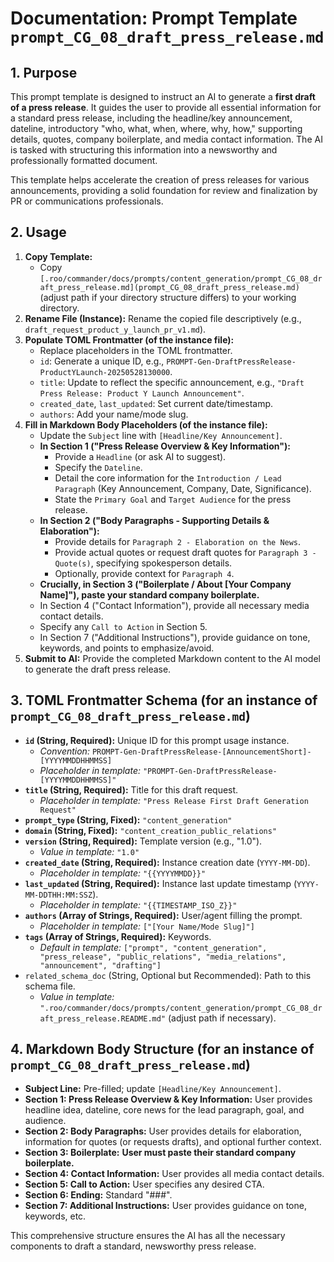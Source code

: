 # Documentation: Prompt Template `prompt_CG_08_draft_press_release.md`

## 1. Purpose

This prompt template is designed to instruct an AI to generate a **first draft of a press release**. It guides the user to provide all essential information for a standard press release, including the headline/key announcement, dateline, introductory "who, what, when, where, why, how," supporting details, quotes, company boilerplate, and media contact information. The AI is tasked with structuring this information into a newsworthy and professionally formatted document.

This template helps accelerate the creation of press releases for various announcements, providing a solid foundation for review and finalization by PR or communications professionals.

## 2. Usage

1.  **Copy Template:**
    *   Copy `[.roo/commander/docs/prompts/content_generation/prompt_CG_08_draft_press_release.md](prompt_CG_08_draft_press_release.md)` (adjust path if your directory structure differs) to your working directory.
2.  **Rename File (Instance):** Rename the copied file descriptively (e.g., `draft_request_product_y_launch_pr_v1.md`).
3.  **Populate TOML Frontmatter (of the instance file):**
    *   Replace placeholders in the TOML frontmatter.
    *   `id`: Generate a unique ID, e.g., `PROMPT-Gen-DraftPressRelease-ProductYLaunch-20250528130000`.
    *   `title`: Update to reflect the specific announcement, e.g., `"Draft Press Release: Product Y Launch Announcement"`.
    *   `created_date`, `last_updated`: Set current date/timestamp.
    *   `authors`: Add your name/mode slug.
4.  **Fill in Markdown Body Placeholders (of the instance file):**
    *   Update the `Subject` line with `[Headline/Key Announcement]`.
    *   **In Section 1 ("Press Release Overview & Key Information"):**
        *   Provide a `Headline` (or ask AI to suggest).
        *   Specify the `Dateline`.
        *   Detail the core information for the `Introduction / Lead Paragraph` (Key Announcement, Company, Date, Significance).
        *   State the `Primary Goal` and `Target Audience` for the press release.
    *   **In Section 2 ("Body Paragraphs - Supporting Details & Elaboration"):**
        *   Provide details for `Paragraph 2 - Elaboration on the News`.
        *   Provide actual quotes or request draft quotes for `Paragraph 3 - Quote(s)`, specifying spokesperson details.
        *   Optionally, provide context for `Paragraph 4`.
    *   **Crucially, in Section 3 ("Boilerplate / About [Your Company Name]"), paste your standard company boilerplate.**
    *   In Section 4 ("Contact Information"), provide all necessary media contact details.
    *   Specify any `Call to Action` in Section 5.
    *   In Section 7 ("Additional Instructions"), provide guidance on tone, keywords, and points to emphasize/avoid.
5.  **Submit to AI:** Provide the completed Markdown content to the AI model to generate the draft press release.

## 3. TOML Frontmatter Schema (for an instance of `prompt_CG_08_draft_press_release.md`)

*   **`id` (String, Required):** Unique ID for this prompt usage instance.
    *   *Convention:* `PROMPT-Gen-DraftPressRelease-[AnnouncementShort]-[YYYYMMDDHHMMSS]`
    *   *Placeholder in template:* `"PROMPT-Gen-DraftPressRelease-[YYYYMMDDHHMMSS]"`
*   **`title` (String, Required):** Title for this draft request.
    *   *Placeholder in template:* `"Press Release First Draft Generation Request"`
*   **`prompt_type` (String, Fixed):** `"content_generation"`
*   **`domain` (String, Fixed):** `"content_creation_public_relations"`
*   **`version` (String, Required):** Template version (e.g., "1.0").
    *   *Value in template:* `"1.0"`
*   **`created_date` (String, Required):** Instance creation date (`YYYY-MM-DD`).
    *   *Placeholder in template:* `"{{YYYYMMDD}}"`
*   **`last_updated` (String, Required):** Instance last update timestamp (`YYYY-MM-DDTHH:MM:SSZ`).
    *   *Placeholder in template:* `"{{TIMESTAMP_ISO_Z}}"`
*   **`authors` (Array of Strings, Required):** User/agent filling the prompt.
    *   *Placeholder in template:* `["[Your Name/Mode Slug]"]`
*   **`tags` (Array of Strings, Required):** Keywords.
    *   *Default in template:* `["prompt", "content_generation", "press_release", "public_relations", "media_relations", "announcement", "drafting"]`
*   `related_schema_doc` (String, Optional but Recommended): Path to this schema file.
    *   *Value in template:* `".roo/commander/docs/prompts/content_generation/prompt_CG_08_draft_press_release.README.md"` (adjust path if necessary).

## 4. Markdown Body Structure (for an instance of `prompt_CG_08_draft_press_release.md`)

*   **Subject Line:** Pre-filled; update `[Headline/Key Announcement]`.
*   **Section 1: Press Release Overview & Key Information:** User provides headline idea, dateline, core news for the lead paragraph, goal, and audience.
*   **Section 2: Body Paragraphs:** User provides details for elaboration, information for quotes (or requests drafts), and optional further context.
*   **Section 3: Boilerplate:** **User must paste their standard company boilerplate.**
*   **Section 4: Contact Information:** User provides all media contact details.
*   **Section 5: Call to Action:** User specifies any desired CTA.
*   **Section 6: Ending:** Standard "###".
*   **Section 7: Additional Instructions:** User provides guidance on tone, keywords, etc.

This comprehensive structure ensures the AI has all the necessary components to draft a standard, newsworthy press release.